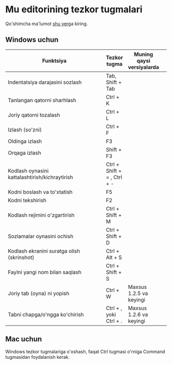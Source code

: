 # Mu editorining tezkor tugmalari

Qo'shimcha ma'lumot [shu yer](https://codewith.mu/en/tutorials/1.2/shortcuts)ga kiring.

## Windows uchun

<table><thead><tr><th width="385">Funktsiya</th><th>Tezkor tugma</th><th>Muning qaysi versiyalarda</th><th data-hidden></th></tr></thead><tbody><tr><td>Indentatsiya darajasini sozlash</td><td>Tab, Shift + Tab</td><td></td><td></td></tr><tr><td>Tanlangan qatorni sharhlash</td><td>Ctrl + K</td><td></td><td></td></tr><tr><td>Joriy qatorni tozalash</td><td>Ctrl + L</td><td></td><td></td></tr><tr><td>Izlash (so'zni)</td><td>Ctrl + F</td><td></td><td></td></tr><tr><td>Oldinga izlash</td><td>F3</td><td></td><td></td></tr><tr><td>Orqaga izlash</td><td>Shift + F3</td><td></td><td></td></tr><tr><td>Kodlash oynasini kattalashtirish/kichraytirish</td><td>Ctrl + Shift + = ,  Ctrl + - </td><td></td><td></td></tr><tr><td>Kodni boslash va to'xtatish</td><td>F5</td><td></td><td></td></tr><tr><td>Kodni tekshirish</td><td>F2</td><td></td><td></td></tr><tr><td>Kodlash rejimini o'zgartirish</td><td>Ctrl + Shift + M</td><td></td><td></td></tr><tr><td>Sozlamalar oynasini ochish</td><td>Ctrl + Shift + D</td><td></td><td></td></tr><tr><td>Kodlash ekranini suratga olish (skrinshot)</td><td>Ctrl + Alt + S</td><td></td><td></td></tr><tr><td>Faylni yangi nom bilan saqlash</td><td>Ctrl + Shift + S</td><td></td><td></td></tr><tr><td>Joriy tab (oyna) ni yopish </td><td>Ctrl + W</td><td>Maxsus 1.2.5 va keyingi</td><td></td></tr><tr><td>Tabni chapga/o'ngga ko'chirish</td><td>Ctrl + , yoki Ctrl + .</td><td>Maxsus 1.2.6 va keyingi</td><td></td></tr></tbody></table>

## Mac uchun

Windows tezkor tugmalariga o'xshash, faqat Ctrl tugmasi o'rniga Command tugmasidan foydalanish kerak.
